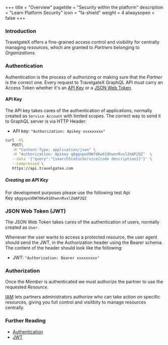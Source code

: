 +++
title = "Overview"
pagetitle = "Security within the platform"
description = "Learn Platform Security"
icon = "fa-shield"
weight = 4
alwaysopen = false
+++

### Introduction

TravelgateX offers a fine-grained access control and visibility for centrally managing _resources_, which are granted to _Partners_ belonging to _Organizations_.

### Authentication

Authentication is the process of authorizing or making sure that the _Partner_ is the correct one. Every request to TravelgateX GraphQL API must carry an Access Token whether it's an [API Key](#api-key) or a [JSON Web Token](#json-web-token).

#### API Key

The API key takes cares of the authentication of applications, normally created as `Service Account` with limited scopes. 
The correct way to send it to GraphQL server is via HTTP Header:

 * API key: `"Authorization: Apikey xxxxxxxxx"`

```bash
curl -X\
   POST\
   -H "Content-Type: application/json" \
   -H "Authorization: Apikey q8ggxpoVDW76Kw918hwnnRvxlZmAP2QZ"  \
   --data '{"query":"{searchStatusService{code description}}"}' \
   --compressed \
   https://api.travelgatex.com
```

##### Creating an API Key

For development purposes please use the following test Api Key `q8ggxpoVDW76Kw918hwnnRvxlZmAP2QZ`


### JSON Web Token (JWT)

The JSON Web Token takes cares of the authentication of users, normally created as `User`.

Whenever the user wants to access a protected resource, the user agent should send the JWT, in the Authorization header using the Bearer schema. The content of the header should look like the following:

 * JWT: `"Authorization: Bearer xxxxxxxxx"`


### Authorization

Once the _Member_ is authenticated we must authorize the partner to use the requested _Resource_.

[IAM](/admin/concepts/iam) lets partners administrators authorize who can take action on specific resources, giving you full control and visilibity to manage resources centrally.

### Further Reading

- [Authentication](https://hackernoon.com/how-do-you-authenticate-mate-f2b70904cc3a)
- [JWT](https://jwt.io/introduction/) 
